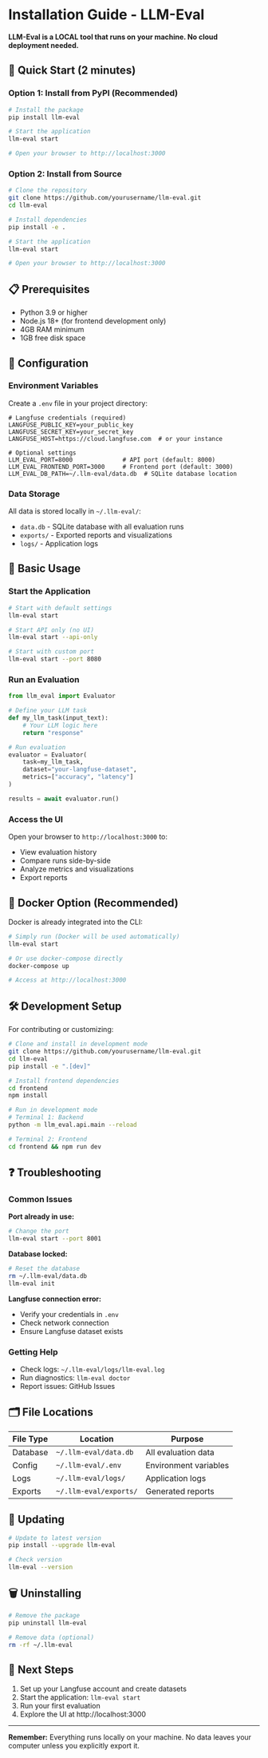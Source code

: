# Installation Guide - LLM-Eval

**LLM-Eval is a LOCAL tool that runs on your machine. No cloud deployment needed.**

## 🚀 Quick Start (2 minutes)

### Option 1: Install from PyPI (Recommended)
```bash
# Install the package
pip install llm-eval

# Start the application
llm-eval start

# Open your browser to http://localhost:3000
```

### Option 2: Install from Source
```bash
# Clone the repository
git clone https://github.com/yourusername/llm-eval.git
cd llm-eval

# Install dependencies
pip install -e .

# Start the application
llm-eval start

# Open your browser to http://localhost:3000
```

## 📋 Prerequisites

- Python 3.9 or higher
- Node.js 18+ (for frontend development only)
- 4GB RAM minimum
- 1GB free disk space

## 🔧 Configuration

### Environment Variables
Create a `.env` file in your project directory:

```env
# Langfuse credentials (required)
LANGFUSE_PUBLIC_KEY=your_public_key
LANGFUSE_SECRET_KEY=your_secret_key
LANGFUSE_HOST=https://cloud.langfuse.com  # or your instance

# Optional settings
LLM_EVAL_PORT=8000              # API port (default: 8000)
LLM_EVAL_FRONTEND_PORT=3000     # Frontend port (default: 3000)
LLM_EVAL_DB_PATH=~/.llm-eval/data.db  # SQLite database location
```

### Data Storage
All data is stored locally in `~/.llm-eval/`:
- `data.db` - SQLite database with all evaluation runs
- `exports/` - Exported reports and visualizations
- `logs/` - Application logs

## 🎯 Basic Usage

### Start the Application
```bash
# Start with default settings
llm-eval start

# Start API only (no UI)
llm-eval start --api-only

# Start with custom port
llm-eval start --port 8080
```

### Run an Evaluation
```python
from llm_eval import Evaluator

# Define your LLM task
def my_llm_task(input_text):
    # Your LLM logic here
    return "response"

# Run evaluation
evaluator = Evaluator(
    task=my_llm_task,
    dataset="your-langfuse-dataset",
    metrics=["accuracy", "latency"]
)

results = await evaluator.run()
```

### Access the UI
Open your browser to `http://localhost:3000` to:
- View evaluation history
- Compare runs side-by-side
- Analyze metrics and visualizations
- Export reports

## 🐳 Docker Option (Recommended)

Docker is already integrated into the CLI:

```bash
# Simply run (Docker will be used automatically)
llm-eval start

# Or use docker-compose directly
docker-compose up

# Access at http://localhost:3000
```

## 🛠️ Development Setup

For contributing or customizing:

```bash
# Clone and install in development mode
git clone https://github.com/yourusername/llm-eval.git
cd llm-eval
pip install -e ".[dev]"

# Install frontend dependencies
cd frontend
npm install

# Run in development mode
# Terminal 1: Backend
python -m llm_eval.api.main --reload

# Terminal 2: Frontend
cd frontend && npm run dev
```

## ❓ Troubleshooting

### Common Issues

**Port already in use:**
```bash
# Change the port
llm-eval start --port 8001
```

**Database locked:**
```bash
# Reset the database
rm ~/.llm-eval/data.db
llm-eval init
```

**Langfuse connection error:**
- Verify your credentials in `.env`
- Check network connection
- Ensure Langfuse dataset exists

### Getting Help
- Check logs: `~/.llm-eval/logs/llm-eval.log`
- Run diagnostics: `llm-eval doctor`
- Report issues: GitHub Issues

## 🗂️ File Locations

| File Type | Location | Purpose |
|-----------|----------|---------|
| Database | `~/.llm-eval/data.db` | All evaluation data |
| Config | `~/.llm-eval/.env` | Environment variables |
| Logs | `~/.llm-eval/logs/` | Application logs |
| Exports | `~/.llm-eval/exports/` | Generated reports |

## 🔄 Updating

```bash
# Update to latest version
pip install --upgrade llm-eval

# Check version
llm-eval --version
```

## 🗑️ Uninstalling

```bash
# Remove the package
pip uninstall llm-eval

# Remove data (optional)
rm -rf ~/.llm-eval
```

## 📝 Next Steps

1. Set up your Langfuse account and create datasets
2. Start the application: `llm-eval start`
3. Run your first evaluation
4. Explore the UI at http://localhost:3000

---

**Remember:** Everything runs locally on your machine. No data leaves your computer unless you explicitly export it.
